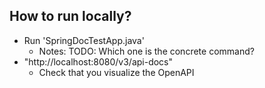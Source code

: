 ## How to run locally?
* Run 'SpringDocTestApp.java'
  * Notes: TODO: Which one is the concrete command?
* "http://localhost:8080/v3/api-docs"
  * Check that you visualize the OpenAPI